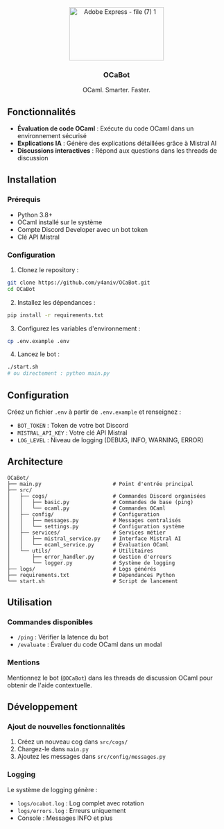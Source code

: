 <div align="center">
  <img width="217.6875" height="122.8125" alt="Adobe Express - file (7) 1" src="https://github.com/user-attachments/assets/c5e6a30e-ad21-4c84-8f59-b911c982b24a" />
  <h3>OCaBot</h3>
  <p>OCaml. Smarter. Faster.</p>
</div>


## Fonctionnalités

- **Évaluation de code OCaml** : Exécute du code OCaml dans un environnement sécurisé
- **Explications IA** : Génère des explications détaillées grâce à Mistral AI
- **Discussions interactives** : Répond aux questions dans les threads de discussion

## Installation

### Prérequis

- Python 3.8+
- OCaml installé sur le système
- Compte Discord Developer avec un bot token
- Clé API Mistral

### Configuration

1. Clonez le repository :
```bash
git clone https://github.com/y4aniv/OCaBot.git
cd OCaBot
```

2. Installez les dépendances :
```bash
pip install -r requirements.txt
```

3. Configurez les variables d'environnement :
```bash
cp .env.example .env
```

4. Lancez le bot :
```bash
./start.sh
# ou directement : python main.py
```

## Configuration

Créez un fichier `.env` à partir de `.env.example` et renseignez :

- `BOT_TOKEN` : Token de votre bot Discord
- `MISTRAL_API_KEY` : Votre clé API Mistral
- `LOG_LEVEL` : Niveau de logging (DEBUG, INFO, WARNING, ERROR)

## Architecture

```
OCaBot/
├── main.py                       # Point d'entrée principal
├── src/
│   ├── cogs/                     # Commandes Discord organisées
│   │   ├── basic.py              # Commandes de base (ping)
│   │   └── ocaml.py              # Commandes OCaml
│   ├── config/                   # Configuration
│   │   ├── messages.py           # Messages centralisés
│   │   └── settings.py           # Configuration système
│   ├── services/                 # Services métier
│   │   ├── mistral_service.py    # Interface Mistral AI
│   │   └── ocaml_service.py      # Évaluation OCaml
│   └── utils/                    # Utilitaires
│       ├── error_handler.py      # Gestion d'erreurs
│       └── logger.py             # Système de logging
├── logs/                         # Logs générés
├── requirements.txt              # Dépendances Python
└── start.sh                      # Script de lancement
```

## Utilisation

### Commandes disponibles

- `/ping` : Vérifier la latence du bot
- `/evaluate` : Évaluer du code OCaml dans un modal

### Mentions

Mentionnez le bot (`@OCaBot`) dans les threads de discussion OCaml pour obtenir de l'aide contextuelle.

## Développement

### Ajout de nouvelles fonctionnalités

1. Créez un nouveau cog dans `src/cogs/`
2. Chargez-le dans `main.py`
3. Ajoutez les messages dans `src/config/messages.py`

### Logging

Le système de logging génère :
- `logs/ocabot.log` : Log complet avec rotation
- `logs/errors.log` : Erreurs uniquement
- Console : Messages INFO et plus